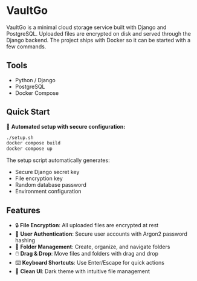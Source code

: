 # VaultGo

VaultGo is a minimal cloud storage service built with Django and PostgreSQL. Uploaded files are encrypted on disk and served through the Django backend. The project ships with Docker so it can be started with a few commands.

## Tools
- Python / Django
- PostgreSQL
- Docker Compose

## Quick Start

🚀 **Automated setup with secure configuration:**

```bash
./setup.sh
docker compose build
docker compose up
```

The setup script automatically generates:
- Secure Django secret key
- File encryption key
- Random database password
- Environment configuration

## Features

- 🔒 **File Encryption**: All uploaded files are encrypted at rest
- 👤 **User Authentication**: Secure user accounts with Argon2 password hashing
- 📁 **Folder Management**: Create, organize, and navigate folders
- 🖱️ **Drag & Drop**: Move files and folders with drag and drop
- ⌨️ **Keyboard Shortcuts**: Use Enter/Escape for quick actions
- 🎨 **Clean UI**: Dark theme with intuitive file management
